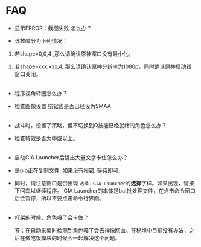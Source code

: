 # FAQ

- 显示ERROR：截图失败 怎么办？

- 该故障分为下列情况：

1. 若shape=0,0,4 ,那么请确认原神窗口没有最小化。

2. 若shape=xxx,xxx,4, 那么请确认原神分辨率为1080p，同时确认原神启动器窗口关闭。
</br></br>

- 程序视角转圈怎么办？

- 检查图像设置 抗锯齿是否已经设为SMAA
</br></br>

- 战斗时，设置了策略，但不切换到Q技能已经就绪的角色怎么办？

- 检查特效是否为中或以上。
</br></br>

- 启动GIA Launcher后跳出大量文字卡住怎么办？

- 是pip正在复制文件, 如果没有报错, 等待即可.

- 同时，请注意窗口是否出现 `选择：GIA Launcher`的<strong>选择</strong>字样。如果出现，请按下回车以继续程序。 GIA Launcher的本体是bat批处理文件，在点击命令窗口后会暂停，所以不要点击命令行界面。
</br></br>

- 打架的时候，角色嘎了会卡住？

   答：在自动采集时检测到角色嘎了会去神像回血。在秘境中目前没有办法，之后在做吃饭模块的时候会一起解决这个问题。
